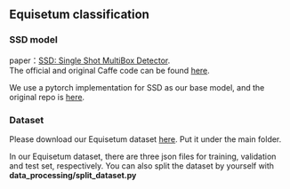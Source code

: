 ## Equisetum classification

### SSD model
paper：[SSD: Single Shot MultiBox Detector](https://arxiv.org/pdf/1512.02325.pdf).  
The official and original Caffe code can be found [here](https://github.com/weiliu89/caffe/tree/ssd).

We use a pytorch implementation for SSD as our base model, and the original repo is [here](https://github.com/amdegroot/ssd.pytorch).

### Dataset
Please download our Equisetum dataset [here](). Put it under the main folder.

In our Equisetum dataset, there are three json files for training, validation and test set, respectively. You can also split the dataset by yourself with **data_processing/split_dataset.py**
